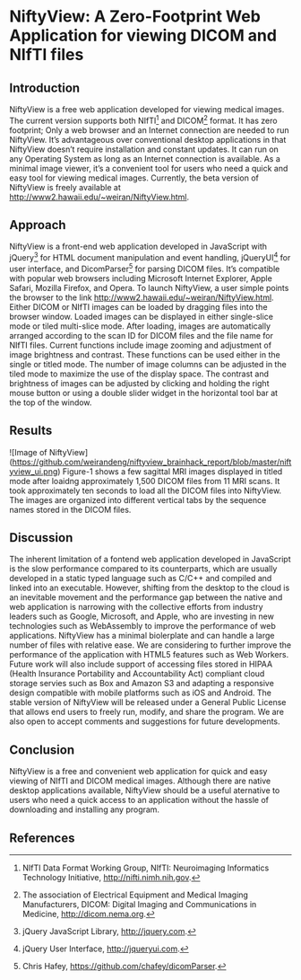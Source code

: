 # NiftyView: A Zero-Footprint Web Application for viewing DICOM and NIfTI files

## Introduction
NiftyView is a free web application developed for viewing medical images. The current version supports both NIfTI[^1] and DICOM[^2] format. It has zero footprint; Only a web browser and an Internet connection are needed to run NiftyView. It’s advantageous over conventional desktop applications in that NiftyView doesn’t require installation and constant updates. It can run on any Operating System as long as an Internet connection is available. As a minimal image viewer, it’s a convenient tool for users who need a quick and easy tool for viewing medical images. Currently, the beta version of NiftyView is freely available at http://www2.hawaii.edu/~weiran/NiftyView.html.  

## Approach
NiftyView is a front-end web application developed in JavaScript with jQuery[^3] for HTML document manipulation and event handling, jQueryUI[^4] for user interface, and DicomParser[^5] for parsing DICOM files. It’s compatible with popular web browsers including Microsoft Internet Explorer, Apple Safari, Mozilla Firefox, and Opera. To launch NiftyView, a user simple points the browser to the link http://www2.hawaii.edu/~weiran/NiftyView.html. Either DICOM or NIfTI images can be loaded by dragging files into the browser window. Loaded images can be displayed in either single-slice mode or tiled multi-slice mode. After loading, images are automatically arranged according to the scan ID for DICOM files and the file name for NIfTI files. Current functions include image zooming and adjustment of image brightness and contrast. These functions can be used either in the single or titled mode. The number of image columns can be adjusted in the tiled mode to maximize the use of the display space. The contrast and brightness of images can be adjusted by clicking and holding the right mouse button or using a double slider widget in the horizontal tool bar at the top of the window. 

## Results 
![Image of NiftyView]
(https://github.com/weirandeng/niftyview_brainhack_report/blob/master/niftyview_ui.png)
Figure-1 shows a few sagittal MRI images displayed in titled mode after loaidng approximately 1,500 DICOM files from 11 MRI scans. It took approximately ten seconds to load all the DICOM files into NiftyView. The images are organized into different vertical tabs by the sequence names stored in the DICOM files. 

## Discussion
The inherent limitation of a fontend web application developed in JavaScript is the slow performance compared to its counterparts, which are usually developed in a static typed language such as C/C++ and compiled and linked into an executable. However, shifting from the desktop to the cloud is an inevitable movement and the performance gap between the native and web application is narrowing with the collective efforts from industry leaders such as Google, Microsoft, and Apple, who are investing in new technologies such as WebAssembly to improve the performance of web applications. NiftyView has a minimal biolerplate and can handle a large number of files with relative ease. We are considering to further improve the performance of the application with HTML5 features such as Web Workers. Future work will also include support of accessing files stored in HIPAA (Health Insurance Portability and Accountability Act) compliant cloud storage servies such as Box and Amazon S3 and adapting a responsive design compatible with mobile platforms such as iOS and Android. The stable version of NiftyView will be released under a General Public License that allows end users to freely run, modify, and share the program. We are also open to accept comments and suggestions for future developments. 

## Conclusion
NiftyView is a free and convenient web application for quick and easy viewing of NIfTI and DICOM medical images. Although there are native desktop applications available, NiftyView should be a  useful aternative to users who need a quick access to an application without the hassle of downloading and installing any program.  

## References
[^1]: NIfTI Data Format Working Group, NIfTI: Neuroimaging Informatics Technology Initiative, http://nifti.nimh.nih.gov. 
[^2]: The association of Electrical Equipment and Medical Imaging Manufacturers, DICOM: Digital Imaging and Communications in Medicine, http://dicom.nema.org. 
[^3]: jQuery JavaScript Library, http://jquery.com. 
[^4]: jQuery User Interface, http://jqueryui.com.
[^5]: Chris Hafey, https://github.com/chafey/dicomParser. 


